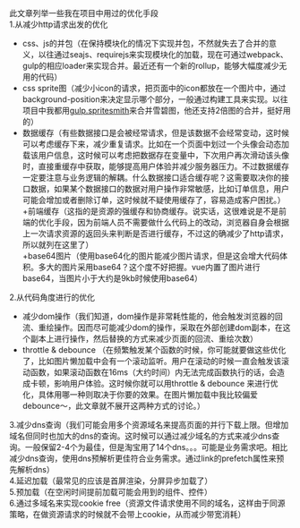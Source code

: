 此文章列举一些我在项目中用过的优化手段  
1.从减少http请求出发的优化

* css、js的并包（在保持模块化的情况下实现并包，不然就失去了合并的意义，以往通过seajs、requirejs来实现模块化的加载，现在可通过webpack、gulp的相应loader来实现合并。最近还有一个新的rollup，能够大幅度减少无用的代码）
* css sprite图（减少小icon的请求，把页面中的icon都放在一个图片中，通过background-position来决定显示哪个部分，一般通过构建工具来实现。以往项目中我都用[gulp.spritesmith](https://www.npmjs.com/package/gulp.spritesmith)来合并雪碧图，他还支持2倍图的合并，挺好用的）
* 数据缓存（有些数据接口是会被经常请求，但是该数据不会经常变动，这时候可以考虑缓存下来，减少重复请求。比如在一个页面中划过一个头像会动态加载该用户信息，这时候可以考虑把数据存在变量中，下次用户再次滑动该头像时，直接重缓存中获取，能够提高用户体验并减少服务器压力。不过数据缓存一定要注意与业务逻辑的解耦。什么数据接口适合缓存呢？这需要取决你的接口数据，如果某个数据接口的数据对用户操作非常敏感，比如订单信息，用户可能会增加或者删除订单，这时候就不疑使用缓存了，容易造成客户困扰。）  
    +前端缓存（这指的是资源的强缓存和协商缓存。说实话，这很难说是不是前端的优化手段，因为前端人员不需要做什么代码上的改动，浏览器自身会根据上一次请求资源的返回头来判断是否进行缓存，不过这的确减少了http请求，所以就列在这里了）  
    +base64图片（使用base64化的图片能减少图片请求，但是这会增大代码体积。多大的图片采用base64？这个度不好把握。vue内置了图片进行base64，当图片小于大约是9kb时候使用base64）

2.从代码角度进行的优化

* 减少dom操作（我们知道，dom操作是非常耗性能的，他会触发浏览器的回流、重绘操作。因而尽可能减少dom的操作，采取在外部创建dom副本，在这个副本上进行操作，然后替换的方式来减少页面的回流、重绘次数）
* throttle & debounce （在频繁触发某个函数的时候，你可能就要做这些优化了，比如图片懒加载中会有一个滚动监听。用户在滚动的时候一直会触发该滚动函数，如果滚动函数在16ms（大约时间）内无法完成函数执行的话，会造成卡顿，影响用户体验。这时候你就可以用throttle & debounce 来进行优化，具体用哪一种则取决于你要的效果。在图片懒加载中我比较偏爱debounce～，此文章就不展开这两种方式的讨论。）

3.减少dns查询（我们可能会用多个资源域名来提高页面的并行下载上限。但增加域名但同时也加大的dns的查询。这时候可以通过减少域名的方式来减少dns查询。一般保留2-4个为最佳，但是淘宝用了14个dns。。。可能是业务需求吧。相比减少dns查询，使用dns预解析更佳符合业务需求。通过link的prefetch属性来预先解析dns）  
4.延迟加载（最常见的应该是首屏渲染，分屏异步加载了）  
5.预加载（在空闲时间提前加载可能会用到的组件、控件）  
6.通过多域名来实现cookie free（资源文件请求使用不同的域名，这样由于同源策略，在做资源请求的时候就不会带上cookie，从而减少带宽消耗）